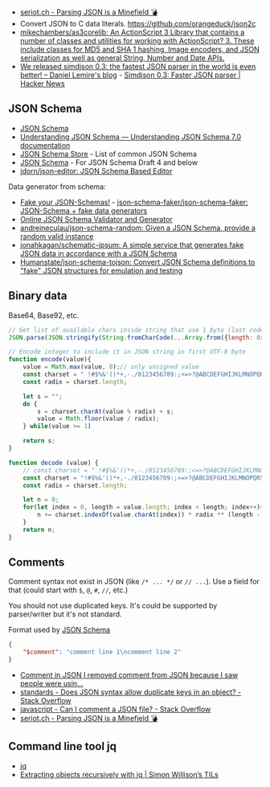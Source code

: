 - [seriot.ch - Parsing JSON is a Minefield 💣](http://seriot.ch/parsing_json.html)
- Convert JSON to C data literals. https://github.com/orangeduck/json2c
- [mikechambers/as3corelib: An ActionScript 3 Library that contains a number of classes and utilities for working with ActionScript? 3. These include classes for MD5 and SHA 1 hashing, Image encoders, and JSON serialization as well as general String, Number and Date APIs.](https://github.com/mikechambers/as3corelib)
- [We released simdjson 0.3: the fastest JSON parser in the world is even better! – Daniel Lemire's blog](https://lemire.me/blog/2020/03/31/we-released-simdjson-0-3-the-fastest-json-parser-in-the-world-is-even-better/) - [Simdjson 0.3: Faster JSON parser | Hacker News](https://news.ycombinator.com/item?id=22745351)

## JSON Schema

- [JSON Schema](http://json-schema.org/)
- [Understanding JSON Schema — Understanding JSON Schema 7.0 documentation](https://json-schema.org/understanding-json-schema/index.html)
- [JSON Schema Store](http://schemastore.org/json/) - List of common JSON Schema
- [JSON Schema](https://cswr.github.io/JsonSchema/) - For JSON Schema Draft 4 and below
- [jdorn/json-editor: JSON Schema Based Editor](https://github.com/jdorn/json-editor)

Data generator from schema:

- [Fake your JSON-Schemas!](https://json-schema-faker.js.org) - [json-schema-faker/json-schema-faker: JSON-Schema + fake data generators](https://github.com/json-schema-faker/json-schema-faker)
- [Online JSON Schema Validator and Generator](https://extendsclass.com/json-schema-validator.html)
- [andreineculau/json-schema-random: Given a JSON Schema, provide a random valid instance](https://github.com/andreineculau/json-schema-random)
- [jonahkagan/schematic-ipsum: A simple service that generates fake JSON data in accordance with a JSON Schema](https://github.com/jonahkagan/schematic-ipsum)
- [Humanstate/json-schema-tojson: Convert JSON Schema definitions to "fake" JSON structures for emulation and testing](https://github.com/Humanstate/json-schema-tojson)

## Binary data

Base64, Base92, etc.

```js
// Get list of available chars inside string that use 1 byte (last code point usable in UTF-8 is 0x7F https://en.wikipedia.org/wiki/UTF-8, ASCII 7bits only) and doesn't require JSON encoding
JSON.parse(JSON.stringify(String.fromCharCode(...Array.from({length: 0x7F + 1}, (value, index) => index))).replace(/\\(u[0-9a-z]{4,}|.)/gi, ""))
```

```js
// Encode integer to include it in JSON string in first UTF-8 byte
function encode(value){
	value = Math.max(value, 0);// only unsigned value
	const charset = " !#$%&'()*+,-./0123456789:;<=>?@ABCDEFGHIJKLMNOPQRSTUVWXYZ[]^_`abcdefghijklmnopqrstuvwxyz{|}~";
	const radix = charset.length;

	let s = "";
	do {
		s = charset.charAt(value % radix) + s;
		value = Math.floor(value / radix);
	} while(value >= 1)

	return s;
}

function decode (value) {
	// const charset = " !#$%&'()*+,-./0123456789:;<=>?@ABCDEFGHIJKLMNOPQRSTUVWXYZ[]^_`abcdefghijklmnopqrstuvwxyz{|}~"
	const charset = "!#$%&'()*+,-./0123456789:;<=>?@ABCDEFGHIJKLMNOPQRSTUVWXYZ[]^_`abcdefghijklmnopqrstuvwxyz{|}~";
	const radix = charset.length;

	let n = 0;
	for(let index = 0, length = value.length; index < length; index++){
		n += charset.indexOf(value.charAt(index)) * radix ** (length - 1 - index);
	}
	return n;
}
```

## Comments

Comment syntax not exist in JSON (like `/* ... */` or `// ...`). Use a field for that (could start with `$`, `@`, `#`, `//`, etc.)

You should not use duplicated keys. It's could be supported by parser/writer but it's not standard.

Format used by [JSON Schema](https://json-schema.org/understanding-json-schema/reference/generic.html#comments)

```json
{
	"$comment": "comment line 1\ncomment line 2"
}
```

- [Comment in JSON I removed comment from JSON because I saw people were usin...](https://plus.google.com/+DouglasCrockfordEsq/posts/RK8qyGVaGSr)
- [standards - Does JSON syntax allow duplicate keys in an object? - Stack Overflow](https://stackoverflow.com/questions/21832701/does-json-syntax-allow-duplicate-keys-in-an-object)
- [javascript - Can I comment a JSON file? - Stack Overflow](https://stackoverflow.com/questions/244777/can-i-comment-a-json-file)
- [seriot.ch - Parsing JSON is a Minefield 💣](http://seriot.ch/parsing_json.html#41)

## Command line tool jq

- [jq](https://stedolan.github.io/jq/)
- [Extracting objects recursively with jq | Simon Willison’s TILs](https://til.simonwillison.net/jq/extracting-objects-recursively)
